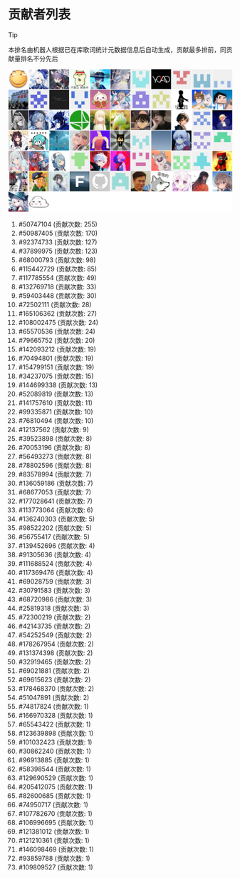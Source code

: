 # 贡献者列表

> [!TIP]
> 本排名由机器人根据已在库歌词统计元数据信息后自动生成，贡献最多排前，同贡献量排名不分先后

![贡献者头像画廊](./CONTRIBUTORS.svg)

1. #50747104 (贡献次数: 255)
2. #50987405 (贡献次数: 170)
3. #92374733 (贡献次数: 127)
4. #37899975 (贡献次数: 123)
5. #68000793 (贡献次数: 98)
6. #115442729 (贡献次数: 85)
7. #117785554 (贡献次数: 49)
8. #132769718 (贡献次数: 33)
9. #59403448 (贡献次数: 30)
10. #72502111 (贡献次数: 28)
11. #165106362 (贡献次数: 27)
12. #108002475 (贡献次数: 24)
13. #65570536 (贡献次数: 24)
14. #79665752 (贡献次数: 20)
15. #142093212 (贡献次数: 19)
16. #70494801 (贡献次数: 19)
17. #154799151 (贡献次数: 19)
18. #34237075 (贡献次数: 15)
19. #144699338 (贡献次数: 13)
20. #52089819 (贡献次数: 13)
21. #141757610 (贡献次数: 11)
22. #99335871 (贡献次数: 10)
23. #76810494 (贡献次数: 10)
24. #12137562 (贡献次数: 9)
25. #39523898 (贡献次数: 8)
26. #70053196 (贡献次数: 8)
27. #56493273 (贡献次数: 8)
28. #78802596 (贡献次数: 8)
29. #83578994 (贡献次数: 7)
30. #136059186 (贡献次数: 7)
31. #68677053 (贡献次数: 7)
32. #177028641 (贡献次数: 7)
33. #113773064 (贡献次数: 6)
34. #136240303 (贡献次数: 5)
35. #98522202 (贡献次数: 5)
36. #56755417 (贡献次数: 5)
37. #139452696 (贡献次数: 4)
38. #91305636 (贡献次数: 4)
39. #111688524 (贡献次数: 4)
40. #117369476 (贡献次数: 4)
41. #69028759 (贡献次数: 3)
42. #30791583 (贡献次数: 3)
43. #68720986 (贡献次数: 3)
44. #25819318 (贡献次数: 3)
45. #72300219 (贡献次数: 2)
46. #42143735 (贡献次数: 2)
47. #54252549 (贡献次数: 2)
48. #178267954 (贡献次数: 2)
49. #131374398 (贡献次数: 2)
50. #32919465 (贡献次数: 2)
51. #69021881 (贡献次数: 2)
52. #69615623 (贡献次数: 2)
53. #178468370 (贡献次数: 2)
54. #51047891 (贡献次数: 2)
55. #74817824 (贡献次数: 1)
56. #166970328 (贡献次数: 1)
57. #65543422 (贡献次数: 1)
58. #123639898 (贡献次数: 1)
59. #101032423 (贡献次数: 1)
60. #30862240 (贡献次数: 1)
61. #96913885 (贡献次数: 1)
62. #58398544 (贡献次数: 1)
63. #129690529 (贡献次数: 1)
64. #205412075 (贡献次数: 1)
65. #82600685 (贡献次数: 1)
66. #74950717 (贡献次数: 1)
67. #107782670 (贡献次数: 1)
68. #106996695 (贡献次数: 1)
69. #121381012 (贡献次数: 1)
70. #121210361 (贡献次数: 1)
71. #146098469 (贡献次数: 1)
72. #93859788 (贡献次数: 1)
73. #109809527 (贡献次数: 1)
